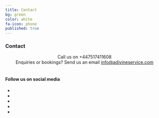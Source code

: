 ```yaml
---
title: Contact
bg: green
color: white
fa-icon: phone
published: true
---
```


### Contact

<center><i class="fa fa-phone fa-3x"></i> Call us on +447517411608</center>
<center><i class="fa fa-email fa-3x"></i> Enquiries or bookings? Send us an email <a href="mailto:info@adivineservice.com">info@adivineservice.com</a> </center>

<br/> 

#### Follow us on social media
<center>
<ul id="horizontalmenu">
  <li><a href="https://www.facebook.com/adivineservice"><i class="fa fa-facebook fa-3x"></i></a></li>
  <li></li>
  <li><a href="https://www.instagram.com/adivineservice"><i class="fa fa-instagram fa-3x"></i></a></li>
  <li></li>
  <li><a href="https://twitter.com/servicedivine"><i class="fa fa-twitter fa-3x"></i></a></li>


</ul>
</center>
